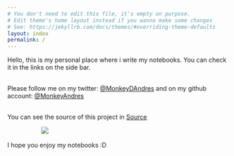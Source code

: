 ```yaml
---
# You don't need to edit this file, it's empty on purpose.
# Edit theme's home layout instead if you wanna make some changes
# See: https://jekyllrb.com/docs/themes/#overriding-theme-defaults
layout: index
permalink: /
---
```

Hello, this is my personal place where i write my notebooks. You can check it in the links on the side bar. <br><br>

Please follow me on my twitter: [@MonkeyDAndres](https://twitter.com/MonkeyDAndres) and on my github account: [@MonkeyAndres](https://github.com/MonkeyAndres)<br><br>

You can see the source of this project in [Source](https://github.com/MonkeyAndres/MyNoteBooks) <br>

<div style="width: 350px; margin: 0 auto;"><img src="{{ site.github.url }}/asserts/jakedance.gif"></div>
<br>
I hope you enjoy my notebooks :D
